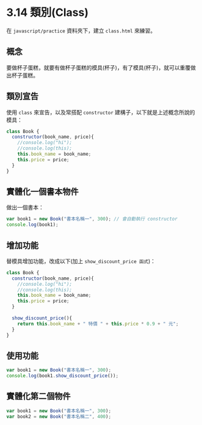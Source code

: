 # 3.14 類別(Class)

在 `javascript/practice` 資料夾下，建立 `class.html` 來練習。

## 概念

要做杯子蛋糕，就要有做杯子蛋糕的模具(杯子)，有了模具(杯子)，就可以重覆做出杯子蛋糕。



## 類別宣告

使用 `class` 來宣告，以及常搭配 `constructor` 建構子，以下就是上述概念所說的模具：

```javascript
class Book {
  constructor(book_name, price){
    //console.log("hi");
    //console.log(this);
    this.book_name = book_name;
    this.price = price;
  }
}
```



## 實體化一個書本物件

做出一個書本：

```javascript
var book1 = new Book("書本名稱一", 300); // 會自動執行 constructor
console.log(book1);
```



## 增加功能

替模具增加功能，改成以下(加上 `show_discount_price 函式`)：

```javascript
class Book {
  constructor(book_name, price){
    //console.log("hi");
    //console.log(this);
    this.book_name = book_name;
    this.price = price;
  }
  
  show_discount_price(){
    return this.book_name + " 特價 " + this.price * 0.9 + " 元";
  }
}
```



## 使用功能

```javascript
var book1 = new Book("書本名稱一", 300);
console.log(book1.show_discount_price());
```



## 實體化第二個物件

```javascript
var book1 = new Book("書本名稱一", 300);
var book2 = new Book("書本名稱二", 400);
```

